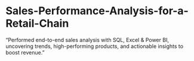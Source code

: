 # Sales-Performance-Analysis-for-a-Retail-Chain
“Performed end-to-end sales analysis with SQL, Excel &amp; Power BI, uncovering trends, high-performing products, and actionable insights to boost revenue.”
